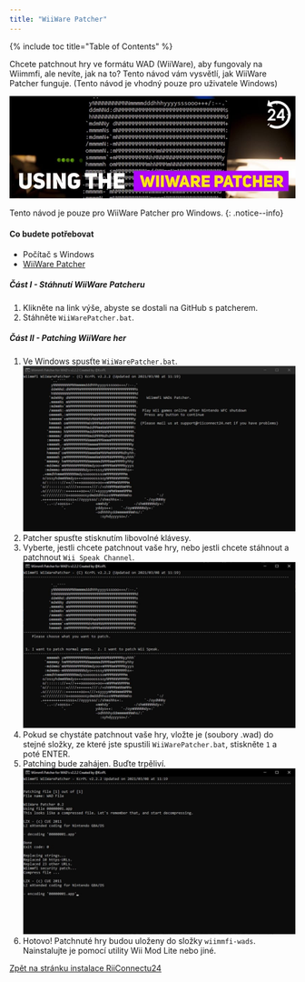 ```yaml
---
title: "WiiWare Patcher"
---
```


{% include toc title="Table of Contents" %}

Chcete patchnout hry ve formátu WAD (WiiWare), aby fungovaly na Wiimmfi, ale nevíte, jak na to? Tento návod vám vysvětlí, jak WiiWare Patcher funguje. (Tento návod je vhodný pouze pro uživatele Windows)

![Using the WiiWare Patcher](/images/rc24_using_the_wiiware_patcher.jpg)

Tento návod je pouze pro WiiWare Patcher pro Windows.
{: .notice--info}

#### Co budete potřebovat

* Počítač s Windows
* [WiiWare Patcher](https://github.com/RiiConnect24/WiiWare-Patcher/releases)

##### Část I - Stáhnutí WiiWare Patcheru

1. Klikněte na link výše, abyste se dostali na GitHub s patcherem.
2. Stáhněte `WiiWarePatcher.bat`.

##### Část II - Patching WiiWare her

1. Ve Windows spusťte `WiiWarePatcher.bat`. ![WiiWare Patcher Main Menu](/images/WiiWare-Patcher/1.JPG)
2. Patcher spusťte stisknutím libovolné klávesy.
3. Vyberte, jestli chcete patchnout vaše hry, nebo jestli chcete stáhnout a patchnout `Wii Speak Channel`. ![Select patching mode](/images/WiiWare-Patcher/2.JPG)
4. Pokud se chystáte patchnout vaše hry, vložte je (soubory .wad) do stejné složky, ze které jste spustili `WiiWarePatcher.bat`, stiskněte `1` a poté ENTER.
5. Patching bude zahájen. Buďte trpěliví. ![Patching...](/images/WiiWare-Patcher/3.JPG)
6. Hotovo! Patchnuté hry budou uloženy do složky `wiimmfi-wads`. Nainstalujte je pomocí utility Wii Mod Lite nebo jiné.

[Zpět na stránku instalace RiiConnectu24](wiimmfi)

